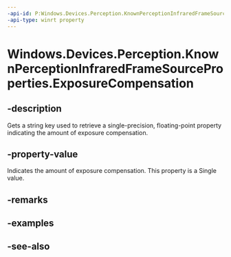```yaml
---
-api-id: P:Windows.Devices.Perception.KnownPerceptionInfraredFrameSourceProperties.ExposureCompensation
-api-type: winrt property
---
```


<!-- Property syntax
public string ExposureCompensation { get; }
-->

# Windows.Devices.Perception.KnownPerceptionInfraredFrameSourceProperties.ExposureCompensation

## -description
Gets a string key used to retrieve a single-precision, floating-point property indicating the amount of exposure compensation.

## -property-value
Indicates the amount of exposure compensation. This property is a Single value.

## -remarks

## -examples

## -see-also
